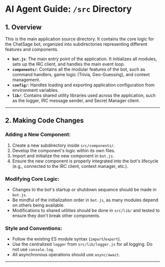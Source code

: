 # AI Agent Guide: `/src` Directory

## 1. Overview

This is the main application source directory. It contains the core logic for the ChatSage bot, organized into subdirectories representing different features and components.

- **`bot.js`**: The main entry point of the application. It initializes all modules, sets up the IRC client, and handles the main event loop.
- **`components/`**: Contains all the modular features of the bot, such as command handlers, game logic (Trivia, Geo-Guessing), and context management.
- **`config/`**: Handles loading and exporting application configuration from environment variables.
- **`lib/`**: Contains shared utility libraries used across the application, such as the logger, IRC message sender, and Secret Manager client.

---

## 2. Making Code Changes

### Adding a New Component:

1.  Create a new subdirectory inside `src/components/`.
2.  Develop the component's logic within its own files.
3.  Import and initialize the new component in `bot.js`.
4.  Ensure the new component is properly integrated into the bot's lifecycle (e.g., connected to the IRC client, context manager, etc.).

### Modifying Core Logic:

-   Changes to the bot's startup or shutdown sequence should be made in `bot.js`.
-   Be mindful of the initialization order in `bot.js`, as many modules depend on others being available.
-   Modifications to shared utilities should be done in `src/lib/` and tested to ensure they don't break other components.

### Style and Conventions:

-   Follow the existing ES module syntax (`import`/`export`).
-   Use the centralized `logger` from `src/lib/logger.js` for all logging. Do not use `console.log`.
-   All asynchronous operations should use `async/await`.

---